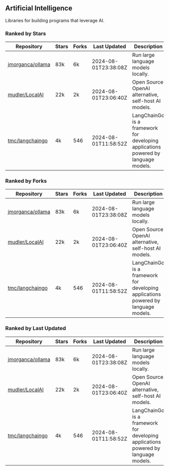 ## Artificial Intelligence

Libraries for building programs that leverage AI.

### Ranked by Stars

| Repository | Stars | Forks | Last Updated | Description | 
|------------|-------|-------|--------------|-------------|
| [jmorganca/ollama](https://github.com/jmorganca/ollama) | 83k | 6k | 2024-08-01T23:38:08Z |  Run large language models locally. |
| [mudler/LocalAI](https://github.com/mudler/LocalAI) | 22k | 2k | 2024-08-01T23:06:40Z |  Open Source OpenAI alternative, self-host AI models. |
| [tmc/langchaingo](https://github.com/tmc/langchaingo) | 4k | 546 | 2024-08-01T11:58:52Z |  LangChainGo is a framework for developing applications powered by language models. |

### Ranked by Forks

| Repository | Stars | Forks | Last Updated | Description | 
|------------|-------|-------|--------------|-------------|
| [jmorganca/ollama](https://github.com/jmorganca/ollama) | 83k | 6k | 2024-08-01T23:38:08Z |  Run large language models locally. |
| [mudler/LocalAI](https://github.com/mudler/LocalAI) | 22k | 2k | 2024-08-01T23:06:40Z |  Open Source OpenAI alternative, self-host AI models. |
| [tmc/langchaingo](https://github.com/tmc/langchaingo) | 4k | 546 | 2024-08-01T11:58:52Z |  LangChainGo is a framework for developing applications powered by language models. |

### Ranked by Last Updated

| Repository | Stars | Forks | Last Updated | Description | 
|------------|-------|-------|--------------|-------------|
| [jmorganca/ollama](https://github.com/jmorganca/ollama) | 83k | 6k | 2024-08-01T23:38:08Z |  Run large language models locally. |
| [mudler/LocalAI](https://github.com/mudler/LocalAI) | 22k | 2k | 2024-08-01T23:06:40Z |  Open Source OpenAI alternative, self-host AI models. |
| [tmc/langchaingo](https://github.com/tmc/langchaingo) | 4k | 546 | 2024-08-01T11:58:52Z |  LangChainGo is a framework for developing applications powered by language models. |

